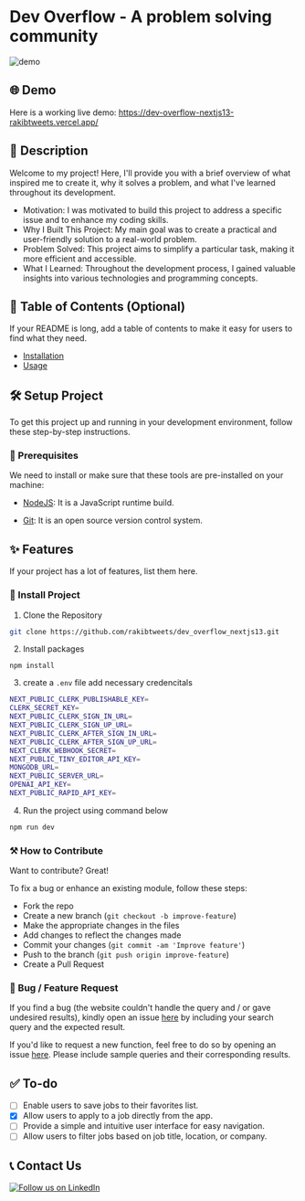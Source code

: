 # Dev Overflow - A problem solving community

![demo](https://i.ibb.co/x7FChRP/Thumbnail.jpg)

## 🌐 Demo

Here is a working live demo: https://dev-overflow-nextjs13-rakibtweets.vercel.app/

## 📝 Description

Welcome to my project! Here, I'll provide you with a brief overview of what inspired me to create it, why it solves a problem, and what I've learned throughout its development.

- Motivation: I was motivated to build this project to address a specific issue and to enhance my coding skills.
- Why I Built This Project: My main goal was to create a practical and user-friendly solution to a real-world problem.
- Problem Solved: This project aims to simplify a particular task, making it more efficient and accessible.
- What I Learned: Throughout the development process, I gained valuable insights into various technologies and programming concepts.

## 📖 Table of Contents (Optional)

If your README is long, add a table of contents to make it easy for users to find what they need.

- [Installation](#installation)
- [Usage](#usage)

## 🛠️ Setup Project

To get this project up and running in your development environment, follow these step-by-step instructions.

### 🍴 Prerequisites

We need to install or make sure that these tools are pre-installed on your machine:

- [NodeJS](https://nodejs.org/en/download/): It is a JavaScript runtime build.

- [Git](https://git-scm.com/downloads): It is an open source version control system.

## ✨ Features

If your project has a lot of features, list them here.

### 🚀 Install Project

1. Clone the Repository

```bash
git clone https://github.com/rakibtweets/dev_overflow_nextjs13.git
```

2. Install packages

```
npm install
```

3. create a `.env` file add necessary credencitals

```bash
NEXT_PUBLIC_CLERK_PUBLISHABLE_KEY=
CLERK_SECRET_KEY=
NEXT_PUBLIC_CLERK_SIGN_IN_URL=
NEXT_PUBLIC_CLERK_SIGN_UP_URL=
NEXT_PUBLIC_CLERK_AFTER_SIGN_IN_URL=
NEXT_PUBLIC_CLERK_AFTER_SIGN_UP_URL=
NEXT_CLERK_WEBHOOK_SECRET=
NEXT_PUBLIC_TINY_EDITOR_API_KEY=
MONGODB_URL=
NEXT_PUBLIC_SERVER_URL=
OPENAI_API_KEY=
NEXT_PUBLIC_RAPID_API_KEY=
```

4. Run the project using command below

```bash
npm run dev
```

### ⚒️ How to Contribute

Want to contribute? Great!

To fix a bug or enhance an existing module, follow these steps:

- Fork the repo
- Create a new branch (`git checkout -b improve-feature`)
- Make the appropriate changes in the files
- Add changes to reflect the changes made
- Commit your changes (`git commit -am 'Improve feature'`)
- Push to the branch (`git push origin improve-feature`)
- Create a Pull Request

### 📩 Bug / Feature Request

If you find a bug (the website couldn't handle the query and / or gave undesired results), kindly open an issue [here](https://github.com/username/projectname/issues/new) by including your search query and the expected result.

If you'd like to request a new function, feel free to do so by opening an issue [here](https://github.com/username/projectname/issues/new). Please include sample queries and their corresponding results.

## ✅ To-do

- [ ] Enable users to save jobs to their favorites list.
- [x] Allow users to apply to a job directly from the app.
- [ ] Provide a simple and intuitive user interface for easy navigation.
- [ ] Allow users to filter jobs based on job title, location, or company.

## 📞 Contact Us

[![Follow us on LinkedIn](https://img.shields.io/badge/LinkedIn-rakibofficial007-blue?style=flat&logo=linkedin&logoColor=b0c0c0&labelColor=363D44)](https://www.linkedin.com/in/rakibofficial007/)
